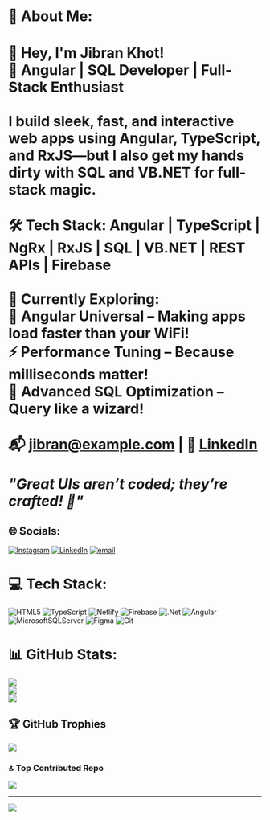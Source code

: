 # 💫 About Me:
# 👋 Hey, I'm Jibran Khot!  <br>🚀 **Angular | SQL Developer | Full-Stack Enthusiast**  <br><br>I build **sleek, fast, and interactive** web apps using **Angular, TypeScript, and RxJS**—but I also get my hands dirty with **SQL and VB.NET** for full-stack magic.  <br><br>🛠 **Tech Stack:** Angular | TypeScript | NgRx | RxJS | SQL | VB.NET | REST APIs | Firebase  <br><br>🎯 **Currently Exploring:**  <br>🚀 **Angular Universal** – Making apps load faster than your WiFi!  <br>⚡ **Performance Tuning** – Because milliseconds matter!  <br>🧠 **Advanced SQL Optimization** – Query like a wizard!  <br><br>📬 **[jibran@example.com](mailto:jibran@example.com)** | 💼 **[LinkedIn](https://www.linkedin.com/in/jibrankhot/)**  <br><br>*"Great UIs aren’t coded; they’re crafted! 🚀"*<br>


## 🌐 Socials:
[![Instagram](https://img.shields.io/badge/Instagram-%23E4405F.svg?logo=Instagram&logoColor=white)](https://instagram.com/jibran_khot) [![LinkedIn](https://img.shields.io/badge/LinkedIn-%230077B5.svg?logo=linkedin&logoColor=white)](https://linkedin.com/in/jibran-khot) [![email](https://img.shields.io/badge/Email-D14836?logo=gmail&logoColor=white)](mailto:jibrankhot5@gmail.com) 

# 💻 Tech Stack:
![HTML5](https://img.shields.io/badge/html5-%23E34F26.svg?style=plastic&logo=html5&logoColor=white) ![TypeScript](https://img.shields.io/badge/typescript-%23007ACC.svg?style=plastic&logo=typescript&logoColor=white) ![Netlify](https://img.shields.io/badge/netlify-%23000000.svg?style=plastic&logo=netlify&logoColor=#00C7B7) ![Firebase](https://img.shields.io/badge/firebase-%23039BE5.svg?style=plastic&logo=firebase) ![.Net](https://img.shields.io/badge/.NET-5C2D91?style=plastic&logo=.net&logoColor=white) ![Angular](https://img.shields.io/badge/angular-%23DD0031.svg?style=plastic&logo=angular&logoColor=white) ![MicrosoftSQLServer](https://img.shields.io/badge/Microsoft%20SQL%20Server-CC2927?style=plastic&logo=microsoft%20sql%20server&logoColor=white) ![Figma](https://img.shields.io/badge/figma-%23F24E1E.svg?style=plastic&logo=figma&logoColor=white) ![Git](https://img.shields.io/badge/git-%23F05033.svg?style=plastic&logo=git&logoColor=white)
# 📊 GitHub Stats:
![](https://github-readme-stats.vercel.app/api?username=jibranKhot&theme=aura&hide_border=false&include_all_commits=true&count_private=true)<br/>
![](https://github-readme-streak-stats.herokuapp.com/?user=jibranKhot&theme=aura&hide_border=false)<br/>
![](https://github-readme-stats.vercel.app/api/top-langs/?username=jibranKhot&theme=aura&hide_border=false&include_all_commits=true&count_private=true&layout=compact)

## 🏆 GitHub Trophies
![](https://github-profile-trophy.vercel.app/?username=jibranKhot&theme=radical&no-frame=false&no-bg=false&margin-w=4)

### 🔝 Top Contributed Repo
![](https://github-contributor-stats.vercel.app/api?username=jibranKhot&limit=5&theme=dark&combine_all_yearly_contributions=true)

---
[![](https://visitcount.itsvg.in/api?id=jibranKhot&icon=0&color=0)](https://visitcount.itsvg.in)

<!-- Proudly created with GPRM ( https://gprm.itsvg.in ) -->
